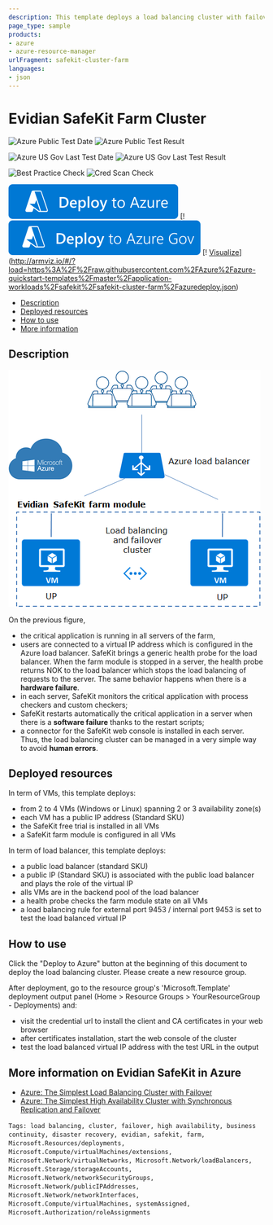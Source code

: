 ```yaml
---
description: This template deploys a load balancing cluster with failover on 2 to 4 Windows or Linux VMs in different availability zones
page_type: sample
products:
- azure
- azure-resource-manager
urlFragment: safekit-cluster-farm
languages:
- json
---
```

# Evidian SafeKit Farm Cluster

![Azure Public Test Date](https://azurequickstartsservice.blob.core.windows.net/badges/application-workloads/safekit/safekit-cluster-farm/PublicLastTestDate.svg)
![Azure Public Test Result](https://azurequickstartsservice.blob.core.windows.net/badges/application-workloads/safekit/safekit-cluster-farm/PublicDeployment.svg)

![Azure US Gov Last Test Date](https://azurequickstartsservice.blob.core.windows.net/badges/application-workloads/safekit/safekit-cluster-farm/FairfaxLastTestDate.svg)
![Azure US Gov Last Test Result](https://azurequickstartsservice.blob.core.windows.net/badges/application-workloads/safekit/safekit-cluster-farm/FairfaxDeployment.svg)

![Best Practice Check](https://azurequickstartsservice.blob.core.windows.net/badges/application-workloads/safekit/safekit-cluster-farm/BestPracticeResult.svg)
![Cred Scan Check](https://azurequickstartsservice.blob.core.windows.net/badges/application-workloads/safekit/safekit-cluster-farm/CredScanResult.svg)

[![Deploy To Azure](https://raw.githubusercontent.com/Azure/azure-quickstart-templates/master/1-CONTRIBUTION-GUIDE/images/deploytoazure.svg?sanitize=true)](https://portal.azure.com/#create/Microsoft.Template/uri/https%3A%2F%2Fraw.githubusercontent.com%2FAzure%2Fazure-quickstart-templates%2Fmaster%2Fapplication-workloads%2Fsafekit%2Fsafekit-cluster-farm%2Fazuredeploy.json)  [!
[![Deploy To Azure US Gov](https://raw.githubusercontent.com/Azure/azure-quickstart-templates/master/1-CONTRIBUTION-GUIDE/images/deploytoazuregov.svg?sanitize=true)](https://portal.azure.us/#create/Microsoft.Template/uri/https%3A%2F%2Fraw.githubusercontent.com%2FAzure%2Fazure-quickstart-templates%2Fmaster%2Fapplication-workloads%2Fsafekit%2Fsafekit-cluster-farm%2Fazuredeploy.json)  [!
[Visualize](https://raw.githubusercontent.com/Azure/azure-quickstart-templates/master/1-CONTRIBUTION-GUIDE/images/visualizebutton.svg?sanitize=true)](http://armviz.io/#/?load=https%3A%2F%2Fraw.githubusercontent.com%2FAzure%2Fazure-quickstart-templates%2Fmaster%2Fapplication-workloads%2Fsafekit%2Fsafekit-cluster-farm%2Fazuredeploy.json)

*   [Description](#description)
*   [Deployed resources](#resources)
*   [How to use](#use)
*   [More information](#more)

## <a name="description">Description

![How the Evidian SafeKit farm cluster implements load balancing and failover in Azure?](images/farmarch.png)

On the previous figure,

*   the critical application is running in all servers of the farm,
*   users are connected to a virtual IP address which is configured in the Azure load balancer.
SafeKit brings a generic health probe for the load balancer. When the farm module is stopped in a server, the health probe returns NOK to the load balancer which stops the load balancing of requests to the server. The same behavior happens when there is a **hardware failure**.
*   in each server, SafeKit monitors the critical application with process checkers and custom checkers;
*   SafeKit restarts automatically the critical application in a server when there is a **software failure** thanks to the restart scripts;
*   a connector for the SafeKit web console is installed in each server. Thus, the load balancing cluster can be managed in a very simple way to avoid **human errors**.

## <a name="resources">Deployed resources

In term of VMs, this template deploys:

*   from 2 to 4 VMs (Windows or Linux) spanning 2 or 3 availability zone(s)
*   each VM has a public IP address (Standard SKU)
*   the SafeKit free trial is installed in all VMs
*   a SafeKit farm module is configured in all VMs

In term of load balancer, this template deploys:

*   a public load balancer (standard SKU)
*   a public IP (Standard SKU) is associated with the public load balancer and plays the role of the virtual IP
*   alls VMs are in the backend pool of the load balancer
*   a health probe checks the farm module state on all VMs
*   a load balancing rule for external port 9453 / internal port 9453 is set to test the load balanced virtual IP

## <a name="use">How to use

Click the "Deploy to Azure" button at the beginning of this document to deploy the load balancing cluster. Please create a new resource group.

After deployment, go to the resource group's 'Microsoft.Template' deployment output panel (Home > Resource Groups > YourResourceGroup - Deployments) and:

*   visit the credential url to install the client and CA certificates in your web browser
*   after certificates installation, start the web console of the cluster
*   test the load balanced virtual IP address with the test URL in the output

## <a name="more">More information on **Evidian SafeKit** in Azure

*   [Azure: The Simplest Load Balancing Cluster with Failover](https://www.evidian.com/products/high-availability-software-for-application-clustering/azure-load-balancing-cluster-failover/)
*   [Azure: The Simplest High Availability Cluster with Synchronous Replication and Failover](https://www.evidian.com/products/high-availability-software-for-application-clustering/azure-high-availability-cluster-synchronous-replication-failover/)

`Tags: load balancing, cluster, failover, high availability, business continuity, disaster recovery, evidian, safekit, farm, Microsoft.Resources/deployments, Microsoft.Compute/virtualMachines/extensions, Microsoft.Network/virtualNetworks, Microsoft.Network/loadBalancers, Microsoft.Storage/storageAccounts, Microsoft.Network/networkSecurityGroups, Microsoft.Network/publicIPAddresses, Microsoft.Network/networkInterfaces, Microsoft.Compute/virtualMachines, systemAssigned, Microsoft.Authorization/roleAssignments`


